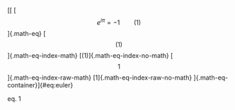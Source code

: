[[ [$$e^{i\pi} = -1\qquad{(1)}$$]{.math-eq}
[$$(1)$$]{.math-eq-index-math} [(1)]{.math-eq-index-no-math}
[$$1$$]{.math-eq-index-raw-math} [1]{.math-eq-index-raw-no-math}
]{.math-eq-container}]{#eq:euler}

eq. 1
